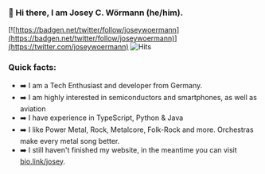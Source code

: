 ### 👋 Hi there, I am Josey C. Wörmann (he/him).
[![https://badgen.net/twitter/follow/joseywoermann](https://badgen.net/twitter/follow/joseywoermann)](https://twitter.com/joseywoermann) ![Hits](https://hits.link/hits?url=https://github.com/joseywoermann&label=visits&bgRight=1D93DC)

### Quick facts:

- ➡️ I am a Tech Enthusiast and developer from Germany.
- ➡️ I am highly interested in semiconductors and smartphones, as well as aviation
- ➡️ I have experience in TypeScript, Python & Java
- ➡️ I like Power Metal, Rock, Metalcore, Folk-Rock and more. Orchestras make every metal song better.
- ➡️ I still haven't finished my website, in the meantime you can visit [bio.link/josey](https://bio.link/josey).

<!--

<br>

[![Discord Presence](https://lanyard-profile-readme.vercel.app/api/586206645592391711?bg=0D1117)](https://discord.com/users/586206645592391711)
-->
